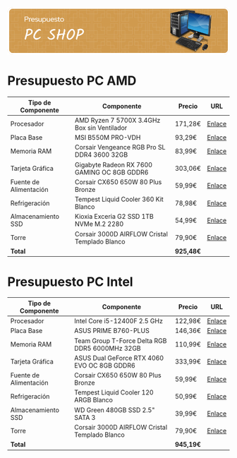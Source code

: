 ![](assets/20250331_194517_cabecera.png)

# Presupuesto PC AMD

| Tipo de Componente       | Componente                                      | Precio   | URL |
|--------------------------|------------------------------------------------|----------|-----|
| Procesador               | AMD Ryzen 7 5700X 3.4GHz Box sin Ventilador    | 171,28€  |  [Enlace](https://www.pccomponentes.com/amd-ryzen-7-5700x-34ghz-box-sin-ventilador)   |
| Placa Base               | MSI B550M PRO-VDH                              | 93,29€   |   [Enlace](https://www.pccomponentes.com/msi-b550m-pro-vdh)  |
| Memoria RAM              | Corsair Vengeance RGB Pro SL DDR4 3600 32GB    | 83,99€   |   [Enlace](https://www.pccomponentes.com/corsair-vengeance-rgb-pro-sl-ddr4-3600-pc4-28800-32gb-2x16gb-cl18-optimizado-amd-ryzen)  |
| Tarjeta Gráfica          | Gigabyte Radeon RX 7600 GAMING OC 8GB GDDR6    | 303,06€  |   [Enlace](https://www.pccomponentes.com/tarjeta-grafica-gigabyte-radeon-rx-7600-gaming-oc-8gb-gddr6)  |
| Fuente de Alimentación   | Corsair CX650 650W 80 Plus Bronze              | 59,99€   |   [Enlace](https://www.pccomponentes.com/corsair-cx650-650-w-80-plus-bronze)  |
| Refrigeración            | Tempest Liquid Cooler 360 Kit Blanco           | 78,98€   |  [Enlace](https://www.pccomponentes.com/tempest-liquid-cooler-360-kit-de-refrigeracion-liquida-blanco)   |
| Almacenamiento SSD       | Kioxia Exceria G2 SSD 1TB NVMe M.2 2280        | 54,99€   |   [Enlace](https://www.pccomponentes.com/kioxia-exceria-g2-unidad-ssd-1tb-nvme-m2-2280)  |
| Torre                    | Corsair 3000D AIRFLOW Cristal Templado Blanco  | 79,90€   |   [Enlace](https://www.pccomponentes.com/corsair-3000d-airflow-cristal-templado-usb-30-blanca)  |
| **Total**                |                                                 | **925,48€** |     |



# Presupuesto PC Intel

| Tipo de Componente       | Componente                                      | Precio   | URL |
|--------------------------|------------------------------------------------|----------|-----|
| Procesador               | Intel Core i5-12400F 2.5 GHz                   | 122,98€  |   [Enlace](https://www.pccomponentes.com/intel-core-i5-12400f-25-ghz)  |
| Placa Base               | ASUS PRIME B760-PLUS                           | 146,36€  |  [Enlace](https://www.pccomponentes.com/asus-prime-b760-plus)   |
| Memoria RAM              | Team Group T-Force Delta RGB DDR5 6000MHz 32GB | 110,99€  |   [Enlace](https://www.pccomponentes.com/memoria-ram-team-group-t-force-delta-rgb-ddr5-6000mhz-32gb-2x16gb-cl30-dual-amd-expo-e-intel-xmp-negro)  |
| Tarjeta Gráfica          | ASUS Dual GeForce RTX 4060 EVO OC 8GB GDDR6    | 333,99€  |   [Enlace](https://www.pccomponentes.com/asus-dual-geforce-rtx-4060-evo-oc-edition-8gb-gddr6-dlss3)  |
| Fuente de Alimentación   | Corsair CX650 650W 80 Plus Bronze              | 59,99€   |  [Enlace](https://www.pccomponentes.com/corsair-cx650-650-w-80-plus-bronze)   |
| Refrigeración            | Tempest Liquid Cooler 120 ARGB Blanco          | 50,99€   |  [Enlace](https://www.pccomponentes.com/tempest-liquid-cooler-120-argb-kit-refrigeracion-liquida-blanco)   |
| Almacenamiento SSD       | WD Green 480GB SSD 2.5" SATA 3                 | 39,99€   |   [Enlace](https://www.pccomponentes.com/wd-green-480gb-ssd-25-sata-3)  |
| Torre                    | Corsair 3000D AIRFLOW Cristal Templado Blanco  | 79,90€   |  [Enlace](https://www.pccomponentes.com/corsair-3000d-airflow-cristal-templado-usb-30-blanca)   |
| **Total**                |                                                 | **945,19€** |     |



